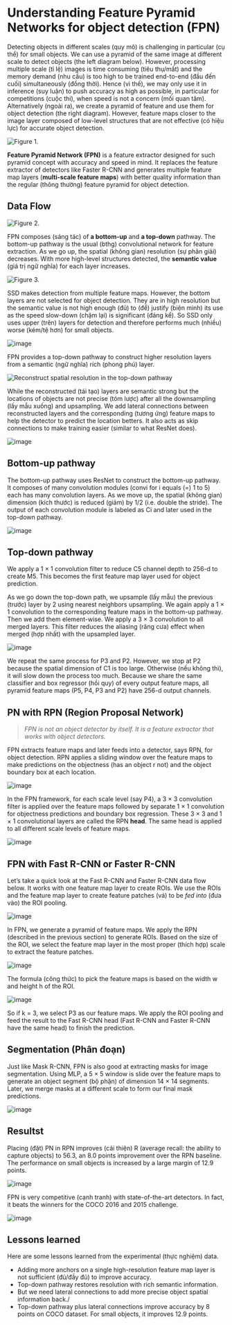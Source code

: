 # Understanding Feature Pyramid Networks for object detection (FPN)
Detecting objects in different scales (quy mô) is challenging in particular (cụ thể) for small objects. We can use a pyramid of the same image at different scale to detect objects (the left diagram below). However, processing multiple scale (tỉ lệ) images is time consuming (tiêu thụ/mất) and the memory demand (nhu cầu) is too high to be trained end-to-end (đầu đến cuối) simultaneously (đồng thời). Hence (vì thế), we may only use it in inference (suy luận) to push accuracy as high as possible, in particular for competitions (cuộc thi), when speed is not a concern (mối quan tâm). Alternatively (ngoài ra), we create a pyramid of feature and use them for object detection (the right diagram). However, feature maps closer to the image layer composed of low-level structures that are not effective (có hiệu lực) for accurate object detection.

![Figure 1.](https://miro.medium.com/max/700/1*UtfPTLB53cR8EathGBOT2Q.jpeg)  

**Feature Pyramid Network (FPN)** is a feature extractor designed for such pyramid concept with accuracy and speed in mind. It replaces the feature extractor of detectors like Faster R-CNN and generates multiple feature map layers (**multi-scale feature maps**) with better quality information than the regular (thông thường) feature pyramid for object detection.  

## Data Flow

![Figure 2.](https://miro.medium.com/max/500/1*aMRoAN7CtD1gdzTaZIT5gA.png)  

FPN composes (sáng tác) of **a bottom-up** and **a top-down** pathway. The bottom-up pathway is the usual (bthg) convolutional network for feature extraction. As we go up, the spatial (không gian) resolution (sự phân giải) decreases. With more high-level structures detected, the **semantic value** (giá trị ngữ nghĩa) for each layer increases.  

![Figure 3.](https://miro.medium.com/max/470/1*_kxgFskpRJ6bsxEjh9CH6g.jpeg)  

SSD makes detection from multiple feature maps. However, the bottom layers are not selected for object detection. They are in high resolution but the semantic value is not high enough (đủ) to (để) justify (biện minh) its use as the speed slow-down (chậm lại) is significant (đáng kể). So SSD only uses upper (trên) layers for detection and therefore performs much (nhiều) worse (kém/tệ hơn) for small objects. 

![image](https://user-images.githubusercontent.com/80739312/112411233-28b7d080-8d4f-11eb-848d-20c06dd746cb.png)  

FPN provides a top-down pathway to construct higher resolution layers from a semantic (ngữ nghĩa) rich (phong phú) layer.

![Reconstruct spatial resolution in the top-down pathway](https://user-images.githubusercontent.com/80739312/112411416-76ccd400-8d4f-11eb-97a0-44ff8e7740ca.png) 

While the reconstructed (tái tạo) layers are semantic strong but the locations of objects are not precise (tóm lược) after all the downsampling (lấy mẫu xuống) and upsampling. We add lateral connections between reconstructed layers and the corresponding (tương ứng) feature maps to help the detector to predict the location betters. It also acts as skip connections to make training easier (similar to what ResNet does).  

![image](https://user-images.githubusercontent.com/80739312/112411766-07a3af80-8d50-11eb-8cd3-291eab703cf9.png)  

## Bottom-up pathway
The bottom-up pathway uses ResNet to construct the bottom-up pathway. It composes of many convolution modules (convi for i equals (=) 1 to 5) each has many convolution layers. As we move up, the spatial (không gian) dimension (kích thước) is reduced (giảm) by 1/2 (i.e. double the stride). The output of each convolution module is labeled as Ci and later used in the top-down pathway.

![image](https://user-images.githubusercontent.com/80739312/112412247-cbbd1a00-8d50-11eb-855c-ef8687410d0f.png)  

## Top-down pathway
We apply a 1 × 1 convolution filter to reduce C5 channel depth to 256-d to create M5. This becomes the first feature map layer used for object prediction.

As we go down the top-down path, we upsample (lấy mẫu) the previous (trước) layer by 2 using nearest neighbors upsampling. We again apply a 1 × 1 convolution to the corresponding feature maps in the bottom-up pathway. Then we add them element-wise. We apply a 3 × 3 convolution to all merged layers. This filter reduces the aliasing (răng cưa) effect when merged (hợp nhất) with the upsampled layer.

![image](https://user-images.githubusercontent.com/80739312/112412306-e4c5cb00-8d50-11eb-81ad-4c44648f7912.png)  

We repeat the same process for P3 and P2. However, we stop at P2 because the spatial dimension of C1 is too large. Otherwise (nếu không thì), it will slow down the process too much. Because we share the same classifier and box regressor (hồi quy) of every output feature maps, all pyramid feature maps (P5, P4, P3 and P2) have 256-d output channels.

## PN with RPN (Region Proposal Network)
> _FPN is not an object detector by itself. It is a feature extractor that works with object detectors._

FPN extracts feature maps and later feeds into a detector, says RPN, for object detection. RPN applies a sliding window over the feature maps to make predictions on the objectness (has an object r not) and the object boundary box at each location.

![image](https://user-images.githubusercontent.com/80739312/112412564-4e45d980-8d51-11eb-81d2-bed59ec922c5.png)  

In the FPN framework, for each scale level (say P4), a 3 × 3 convolution filter is applied over the feature maps followed by separate 1 × 1 convolution for objectness predictions and boundary box regression. These 3 × 3 and 1 × 1 convolutional layers are called the RPN **head**. The same head is applied to all different scale levels of feature maps.  

![image](https://user-images.githubusercontent.com/80739312/112412686-851bef80-8d51-11eb-9249-e41c47f366ae.png)  

## FPN with Fast R-CNN or Faster R-CNN
Let’s take a quick look at the Fast R-CNN and Faster R-CNN data flow below. It works with one feature map layer to create ROIs. We use the ROIs and the feature map layer to create feature patches (vá) to be _fed into_ (đưa vào) the ROI pooling.

![image](https://user-images.githubusercontent.com/80739312/112412747-9bc24680-8d51-11eb-92ae-80de398ae90e.png)  

In FPN, we generate a pyramid of feature maps. We apply the RPN (described in the previous section) to generate ROIs. Based on the size of the ROI, we select the feature map layer in the most proper (thích hợp) scale to extract the feature patches.  

![image](https://user-images.githubusercontent.com/80739312/112412812-b5638e00-8d51-11eb-95b0-97f4931255c6.png)  

The formula (công thức) to pick the feature maps is based on the width w and height h of the ROI.

![image](https://user-images.githubusercontent.com/80739312/112412891-d3c98980-8d51-11eb-9243-8e2e39fd4811.png)  

So if k = 3, we select P3 as our feature maps. We apply the ROI pooling and feed the result to the Fast R-CNN head (Fast R-CNN and Faster R-CNN have the same head) to finish the prediction.

## Segmentation (Phân đoạn)
Just like Mask R-CNN, FPN is also good at extracting masks for image segmentation. Using MLP, a 5 × 5 window is slide over the feature maps to generate an object segment (bộ phận) of dimension 14 × 14 segments. Later, we merge masks at a different scale to form our final mask predictions.

![image](https://user-images.githubusercontent.com/80739312/112413003-0a070900-8d52-11eb-883d-bfa97b7ecce5.png)  

## Resultst
Placing (đặt) PN in RPN improves (cải thiện) R (average recall: the ability to capture objects) to 56.3, an 8.0 points improvement over the RPN baseline. The performance on small objects is increased by a large margin of 12.9 points.

![image](https://user-images.githubusercontent.com/80739312/112413058-24d97d80-8d52-11eb-9746-297412401b0b.png)  

FPN is very competitive (cạnh tranh) with state-of-the-art detectors. In fact, it beats the winners for the COCO 2016 and 2015 challenge.

![image](https://user-images.githubusercontent.com/80739312/112413118-39b61100-8d52-11eb-811e-a5b99f8f7884.png)

## Lessons learned
Here are some lessons learned from the experimental (thực nghiệm) data.
* Adding more anchors on a single high-resolution feature map layer is not sufficient (đủ/đầy đủ) to improve accuracy.
* Top-down pathway restores resolution with rich semantic information.
* But we need lateral connections to add more precise object spatial information back./
* Top-down pathway plus lateral connections improve accuracy by 8 points on COCO dataset. For small objects, it improves 12.9 points.
